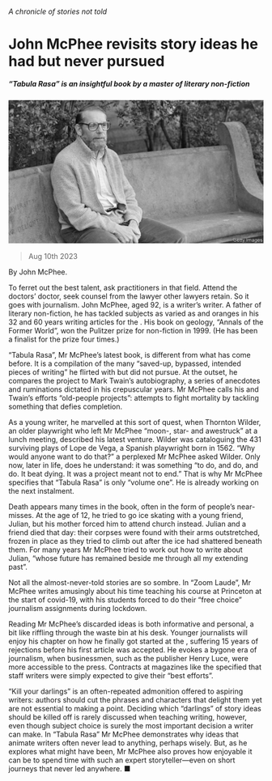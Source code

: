 ###### A chronicle of stories not told

# John McPhee revisits story ideas he had but never pursued 

##### “Tabula Rasa” is an insightful book by a master of literary non-fiction 

![image](images/20230812_CUP503.jpg) 

> Aug 10th 2023 

 By John McPhee.

To ferret out the best talent, ask practitioners in that field. Attend the doctors’ doctor, seek counsel from the lawyer other lawyers retain. So it goes with journalism. John McPhee, aged 92, is a writer’s writer. A father of literary non-fiction, he has tackled subjects as varied as  and oranges in his 32  and 60 years writing articles for the . His book on geology, “Annals of the Former World”, won the Pulitzer prize for non-fiction in 1999. (He has been a finalist for the prize four times.)

“Tabula Rasa”, Mr McPhee’s latest book, is different from what has come before. It is a compilation of the many “saved-up, bypassed, intended pieces of writing” he flirted with but did not pursue. At the outset, he compares the project to Mark Twain’s autobiography, a series of anecdotes and ruminations dictated in his crepuscular years. Mr McPhee calls his and Twain’s efforts “old-people projects”: attempts to fight mortality by tackling something that defies completion. 

As a young writer, he marvelled at this sort of quest, when Thornton Wilder, an older playwright who left Mr McPhee “moon-, star- and awestruck” at a lunch meeting, described his latest venture. Wilder was cataloguing the 431 surviving plays of Lope de Vega, a Spanish playwright born in 1562. “Why would anyone want to do that?” a perplexed Mr McPhee asked Wilder. Only now, later in life, does he understand: it was something “to do, and do, and do. It beat dying. It was a project meant not to end.” That is why Mr McPhee specifies that “Tabula Rasa” is only “volume one”. He is already working on the next instalment.

Death appears many times in the book, often in the form of people’s near-misses. At the age of 12, he tried to go ice skating with a young friend, Julian, but his mother forced him to attend church instead. Julian and a friend died that day: their corpses were found with their arms outstretched, frozen in place as they tried to climb out after the ice had shattered beneath them. For many years Mr McPhee tried to work out how to write about Julian, “whose future has remained beside me through all my extending past”.

Not all the almost-never-told stories are so sombre. In “Zoom Laude”, Mr McPhee writes amusingly about his time teaching his  course at Princeton at the start of covid-19, with his students forced to do their “free choice” journalism assignments during lockdown. 

Reading Mr McPhee’s discarded ideas is both informative and personal, a bit like riffling through the waste bin at his desk. Younger journalists will enjoy his chapter on how he finally got started at the , suffering 15 years of rejections before his first article was accepted. He evokes a bygone era of journalism, when businessmen, such as the publisher Henry Luce, were more accessible to the press. Contracts at magazines like the specified that staff writers were simply expected to give their “best efforts”. 

“Kill your darlings” is an often-repeated admonition offered to aspiring writers: authors should cut the phrases and characters that delight them yet are not essential to making a point. Deciding which “darlings” of story ideas should be killed off is rarely discussed when teaching writing, however, even though subject choice is surely the most important decision a writer can make. In “Tabula Rasa” Mr McPhee demonstrates why ideas that animate writers often never lead to anything, perhaps wisely. But, as he explores what might have been, Mr McPhee also proves how enjoyable it can be to spend time with such an expert storyteller—even on short journeys that never led anywhere. ■


